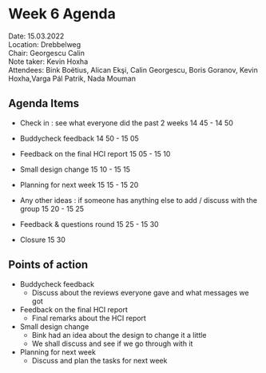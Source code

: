 # Week 6 Agenda


Date:           15.03.2022\
Location:       Drebbelweg\
Chair:          Georgescu Calin\
Note taker:     Kevin Hoxha\
Attendees:      Bink Boëtius, Alican Ekşi, Calin Georgescu, Boris Goranov, Kevin Hoxha,Varga Pál Patrik,
Nada Mouman

## Agenda Items

* Check in : see what everyone did the past 2 weeks 14 45 - 14 50

* Buddycheck feedback 14 50 - 15 05

* Feedback on the final HCI report 15 05 - 15 10

* Small design change 15 10 - 15 15

* Planning for next week 15 15 - 15 20

* Any other ideas : if someone has anything else to add / discuss with the group 15 20 - 15 25

* Feedback & questions round 15 25 - 15 30

* Closure 15 30

## Points of action 

- Buddycheck feedback
  - Discuss about the reviews everyone gave and what messages we got
- Feedback on the final HCI report 
  - Final remarks about the HCI report
- Small design change
  - Bink had an idea about the design to change it a little
  - We shall discuss and see if we go through with it
- Planning for next week
  - Discuss and plan the tasks for next week
